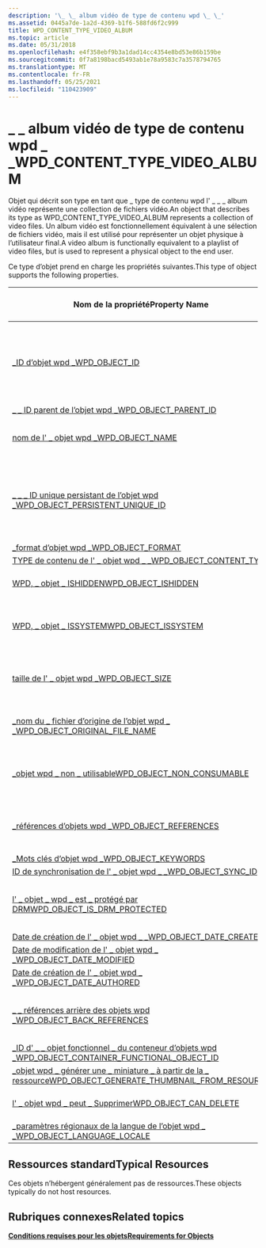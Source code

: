 ```yaml
---
description: '\_ \_ album vidéo de type de contenu wpd \_ \_'
ms.assetid: 0445a7de-1a2d-4369-b1f6-588fd6f2c999
title: WPD_CONTENT_TYPE_VIDEO_ALBUM
ms.topic: article
ms.date: 05/31/2018
ms.openlocfilehash: e4f358ebf9b3a1dad14cc4354e8bd53e86b159be
ms.sourcegitcommit: 0f7a8198bacd5493ab1e78a9583c7a3578794765
ms.translationtype: MT
ms.contentlocale: fr-FR
ms.lasthandoff: 05/25/2021
ms.locfileid: "110423909"
---
```

# <a name="wpd_content_type_video_album"></a><span data-ttu-id="f88e1-103">\_ \_ album vidéo de type de contenu wpd \_ \_</span><span class="sxs-lookup"><span data-stu-id="f88e1-103">WPD\_CONTENT\_TYPE\_VIDEO\_ALBUM</span></span>

<span data-ttu-id="f88e1-104">Objet qui décrit son type en tant que \_ type de contenu wpd l' \_ \_ \_ album vidéo représente une collection de fichiers vidéo.</span><span class="sxs-lookup"><span data-stu-id="f88e1-104">An object that describes its type as WPD\_CONTENT\_TYPE\_VIDEO\_ALBUM represents a collection of video files.</span></span> <span data-ttu-id="f88e1-105">Un album vidéo est fonctionnellement équivalent à une sélection de fichiers vidéo, mais il est utilisé pour représenter un objet physique à l’utilisateur final.</span><span class="sxs-lookup"><span data-stu-id="f88e1-105">A video album is functionally equivalent to a playlist of video files, but is used to represent a physical object to the end user.</span></span>

<span data-ttu-id="f88e1-106">Ce type d’objet prend en charge les propriétés suivantes.</span><span class="sxs-lookup"><span data-stu-id="f88e1-106">This type of object supports the following properties.</span></span>



|  <span data-ttu-id="f88e1-107">Nom de la propriété</span><span class="sxs-lookup"><span data-stu-id="f88e1-107">Property Name</span></span>                             | <span data-ttu-id="f88e1-108">Obligatoire ou facultatif</span><span class="sxs-lookup"><span data-stu-id="f88e1-108">Required or Optional</span></span>              |
|-----------------------------------------------------------------------------------------------------------------------|--------------------------------------------------------------------------------|
| [<span data-ttu-id="f88e1-109">\_ID d’objet wpd \_</span><span class="sxs-lookup"><span data-stu-id="f88e1-109">WPD\_OBJECT\_ID</span></span>](object-properties.md)                                                                | <span data-ttu-id="f88e1-110">Obligatoire, en lecture seule.</span><span class="sxs-lookup"><span data-stu-id="f88e1-110">Required, read-only.</span></span> <span data-ttu-id="f88e1-111">Un client ne peut pas définir cette propriété, même au moment de la création.</span><span class="sxs-lookup"><span data-stu-id="f88e1-111">A client cannot set this property, even at creation time.</span></span> |
| [<span data-ttu-id="f88e1-112">\_ \_ ID parent de l’objet wpd \_</span><span class="sxs-lookup"><span data-stu-id="f88e1-112">WPD\_OBJECT\_PARENT\_ID</span></span>](object-properties.md)                                                 | <span data-ttu-id="f88e1-113">Obligatoire.</span><span class="sxs-lookup"><span data-stu-id="f88e1-113">Required.</span></span>                                                                      |
| [<span data-ttu-id="f88e1-114">nom de l' \_ objet wpd \_</span><span class="sxs-lookup"><span data-stu-id="f88e1-114">WPD\_OBJECT\_NAME</span></span>](object-properties.md)                                                            | <span data-ttu-id="f88e1-115">Obligatoire si l’objet représente un fichier.</span><span class="sxs-lookup"><span data-stu-id="f88e1-115">Required if the object represents a file.</span></span>                                      |
| [<span data-ttu-id="f88e1-116">\_ \_ \_ ID unique persistant de l’objet wpd \_</span><span class="sxs-lookup"><span data-stu-id="f88e1-116">WPD\_OBJECT\_PERSISTENT\_UNIQUE\_ID</span></span>](object-properties.md)                          | <span data-ttu-id="f88e1-117">Obligatoire, en lecture seule.</span><span class="sxs-lookup"><span data-stu-id="f88e1-117">Required, read-only.</span></span> <span data-ttu-id="f88e1-118">Un client ne peut pas définir cette propriété, même au moment de la création.</span><span class="sxs-lookup"><span data-stu-id="f88e1-118">A client cannot set this property, even at creation time.</span></span> |
| [<span data-ttu-id="f88e1-119">\_format d’objet wpd \_</span><span class="sxs-lookup"><span data-stu-id="f88e1-119">WPD\_OBJECT\_FORMAT</span></span>](object-properties.md)                                                        | <span data-ttu-id="f88e1-120">Obligatoire.</span><span class="sxs-lookup"><span data-stu-id="f88e1-120">Required.</span></span>                                                                      |
| [<span data-ttu-id="f88e1-121">TYPE de contenu de l' \_ objet wpd \_ \_</span><span class="sxs-lookup"><span data-stu-id="f88e1-121">WPD\_OBJECT\_CONTENT\_TYPE</span></span>](object-properties.md)                                           | <span data-ttu-id="f88e1-122">Obligatoire.</span><span class="sxs-lookup"><span data-stu-id="f88e1-122">Required.</span></span>                                                                      |
| [<span data-ttu-id="f88e1-123">WPD, \_ objet \_ ISHIDDEN</span><span class="sxs-lookup"><span data-stu-id="f88e1-123">WPD\_OBJECT\_ISHIDDEN</span></span>](object-properties.md)                                                    | <span data-ttu-id="f88e1-124">Obligatoire si l’objet est masqué.</span><span class="sxs-lookup"><span data-stu-id="f88e1-124">Required if the object is hidden.</span></span>                                              |
| [<span data-ttu-id="f88e1-125">WPD, \_ objet \_ ISSYSTEM</span><span class="sxs-lookup"><span data-stu-id="f88e1-125">WPD\_OBJECT\_ISSYSTEM</span></span>](object-properties.md)                                                    | <span data-ttu-id="f88e1-126">Obligatoire si l’objet est un objet système (représente un fichier système).</span><span class="sxs-lookup"><span data-stu-id="f88e1-126">Required if the object is a system object (represents a system file).</span></span>          |
| [<span data-ttu-id="f88e1-127">taille de l' \_ objet wpd \_</span><span class="sxs-lookup"><span data-stu-id="f88e1-127">WPD\_OBJECT\_SIZE</span></span>](object-properties.md)                                                            | <span data-ttu-id="f88e1-128">Obligatoire si l’objet a au moins une ressource.</span><span class="sxs-lookup"><span data-stu-id="f88e1-128">Required if the object has at least one resource.</span></span>                              |
| [<span data-ttu-id="f88e1-129">\_nom du \_ fichier d’origine de l’objet wpd \_ \_</span><span class="sxs-lookup"><span data-stu-id="f88e1-129">WPD\_OBJECT\_ORIGINAL\_FILE\_NAME</span></span>](object-properties.md)                              | <span data-ttu-id="f88e1-130">Obligatoire si l’objet représente un fichier.</span><span class="sxs-lookup"><span data-stu-id="f88e1-130">Required if the object represents a file.</span></span>                                      |
| [<span data-ttu-id="f88e1-131">\_objet wpd \_ non \_ utilisable</span><span class="sxs-lookup"><span data-stu-id="f88e1-131">WPD\_OBJECT\_NON\_CONSUMABLE</span></span>](object-properties.md)                                       | <span data-ttu-id="f88e1-132">Recommandé si l’objet n’est pas destiné à être consommé par l’appareil.</span><span class="sxs-lookup"><span data-stu-id="f88e1-132">Recommended if the object is not meant for consumption by the device.</span></span>          |
| [<span data-ttu-id="f88e1-133">\_références d’objets wpd \_</span><span class="sxs-lookup"><span data-stu-id="f88e1-133">WPD\_OBJECT\_REFERENCES</span></span>](object-properties.md)                                                | <span data-ttu-id="f88e1-134">Obligatoire si l’objet a des références à d’autres objets.</span><span class="sxs-lookup"><span data-stu-id="f88e1-134">Required if the object has references to other objects.</span></span>                        |
| [<span data-ttu-id="f88e1-135">\_Mots clés d’objet wpd \_</span><span class="sxs-lookup"><span data-stu-id="f88e1-135">WPD\_OBJECT\_KEYWORDS</span></span>](object-properties.md)                                                    | <span data-ttu-id="f88e1-136">facultatif.</span><span class="sxs-lookup"><span data-stu-id="f88e1-136">Optional.</span></span>                                                                      |
| [<span data-ttu-id="f88e1-137">ID de synchronisation de l' \_ objet wpd \_ \_</span><span class="sxs-lookup"><span data-stu-id="f88e1-137">WPD\_OBJECT\_SYNC\_ID</span></span>](object-properties.md)                                                     | <span data-ttu-id="f88e1-138">facultatif.</span><span class="sxs-lookup"><span data-stu-id="f88e1-138">Optional.</span></span>                                                                      |
| [<span data-ttu-id="f88e1-139">l' \_ objet \_ wpd \_ est \_ protégé par DRM</span><span class="sxs-lookup"><span data-stu-id="f88e1-139">WPD\_OBJECT\_IS\_DRM\_PROTECTED</span></span>](object-properties.md)                                  | <span data-ttu-id="f88e1-140">Obligatoire si l’objet est protégé par la technologie DRM.</span><span class="sxs-lookup"><span data-stu-id="f88e1-140">Required if the object is protected by DRM technology.</span></span>                         |
| [<span data-ttu-id="f88e1-141">Date de création de l' \_ objet wpd \_ \_</span><span class="sxs-lookup"><span data-stu-id="f88e1-141">WPD\_OBJECT\_DATE\_CREATED</span></span>](object-properties.md)                                           | <span data-ttu-id="f88e1-142">facultatif.</span><span class="sxs-lookup"><span data-stu-id="f88e1-142">Optional.</span></span>                                                                      |
| [<span data-ttu-id="f88e1-143">Date de modification de l' \_ objet wpd \_ \_</span><span class="sxs-lookup"><span data-stu-id="f88e1-143">WPD\_OBJECT\_DATE\_MODIFIED</span></span>](object-properties.md)                                         | <span data-ttu-id="f88e1-144">Recommandé.</span><span class="sxs-lookup"><span data-stu-id="f88e1-144">Recommended.</span></span>                                                                   |
| [<span data-ttu-id="f88e1-145">Date de création de l' \_ objet wpd \_ \_</span><span class="sxs-lookup"><span data-stu-id="f88e1-145">WPD\_OBJECT\_DATE\_AUTHORED</span></span>](object-properties.md)                                         | <span data-ttu-id="f88e1-146">facultatif.</span><span class="sxs-lookup"><span data-stu-id="f88e1-146">Optional.</span></span>                                                                      |
| [<span data-ttu-id="f88e1-147">\_ \_ références arrière des objets wpd \_</span><span class="sxs-lookup"><span data-stu-id="f88e1-147">WPD\_OBJECT\_BACK\_REFERENCES</span></span>](object-properties.md)                                                                | <span data-ttu-id="f88e1-148">Recommandé si l’objet est référencé par un autre objet.</span><span class="sxs-lookup"><span data-stu-id="f88e1-148">Recommended if the object is referenced by another object.</span></span>                     |
| [<span data-ttu-id="f88e1-149">\_ID d' \_ \_ objet fonctionnel \_ du conteneur d’objets wpd \_</span><span class="sxs-lookup"><span data-stu-id="f88e1-149">WPD\_OBJECT\_CONTAINER\_FUNCTIONAL\_OBJECT\_ID</span></span>](object-properties.md)     | <span data-ttu-id="f88e1-150">facultatif.</span><span class="sxs-lookup"><span data-stu-id="f88e1-150">Optional.</span></span>                                                                      |
| [<span data-ttu-id="f88e1-151">\_objet wpd \_ générer une \_ miniature \_ à partir de la \_ ressource</span><span class="sxs-lookup"><span data-stu-id="f88e1-151">WPD\_OBJECT\_GENERATE\_THUMBNAIL\_FROM\_RESOURCE</span></span>](object-properties.md) | <span data-ttu-id="f88e1-152">facultatif.</span><span class="sxs-lookup"><span data-stu-id="f88e1-152">Optional.</span></span>                                                                      |
| [<span data-ttu-id="f88e1-153">l' \_ objet wpd \_ peut \_ Supprimer</span><span class="sxs-lookup"><span data-stu-id="f88e1-153">WPD\_OBJECT\_CAN\_DELETE</span></span>](object-properties.md)                                                                     | <span data-ttu-id="f88e1-154">Obligatoire si l’objet ne peut pas être supprimé.</span><span class="sxs-lookup"><span data-stu-id="f88e1-154">Required if the object cannot be deleted.</span></span>                                      |
| [<span data-ttu-id="f88e1-155">\_paramètres régionaux de la langue de l’objet wpd \_ \_</span><span class="sxs-lookup"><span data-stu-id="f88e1-155">WPD\_OBJECT\_LANGUAGE\_LOCALE</span></span>](object-properties.md)                                                                | <span data-ttu-id="f88e1-156">facultatif.</span><span class="sxs-lookup"><span data-stu-id="f88e1-156">Optional.</span></span>                                                                      |



 

## <a name="typical-resources"></a><span data-ttu-id="f88e1-157">Ressources standard</span><span class="sxs-lookup"><span data-stu-id="f88e1-157">Typical Resources</span></span>

<span data-ttu-id="f88e1-158">Ces objets n’hébergent généralement pas de ressources.</span><span class="sxs-lookup"><span data-stu-id="f88e1-158">These objects typically do not host resources.</span></span>

## <a name="related-topics"></a><span data-ttu-id="f88e1-159">Rubriques connexes</span><span class="sxs-lookup"><span data-stu-id="f88e1-159">Related topics</span></span>

<dl> <dt>

[<span data-ttu-id="f88e1-160">**Conditions requises pour les objets**</span><span class="sxs-lookup"><span data-stu-id="f88e1-160">**Requirements for Objects**</span></span>](requirements-for-objects.md)
</dt> </dl>

 

 



